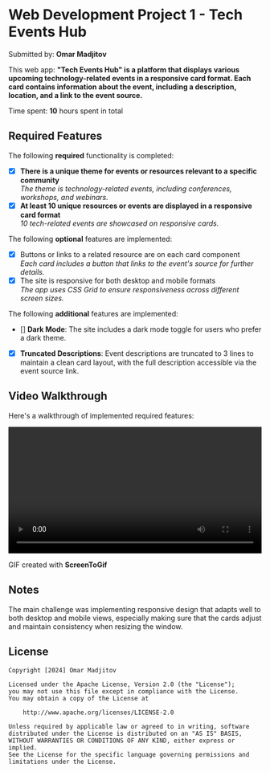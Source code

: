 # Web Development Project 1 - **Tech Events Hub**

Submitted by: **Omar Madjitov**

This web app: **"Tech Events Hub" is a platform that displays various upcoming technology-related events in a responsive card format. Each card contains information about the event, including a description, location, and a link to the event source.**

Time spent: **10** hours spent in total

## Required Features

The following **required** functionality is completed:

- [x] **There is a unique theme for events or resources relevant to a specific community**  
       _The theme is technology-related events, including conferences, workshops, and webinars._
- [x] **At least 10 unique resources or events are displayed in a responsive card format**  
       _10 tech-related events are showcased on responsive cards._

The following **optional** features are implemented:

- [x] Buttons or links to a related resource are on each card component  
       _Each card includes a button that links to the event's source for further details._
- [x] The site is responsive for both desktop and mobile formats  
       _The app uses CSS Grid to ensure responsiveness across different screen sizes._

The following **additional** features are implemented:

- [] **Dark Mode**: The site includes a dark mode toggle for users who prefer a dark theme.
- [x] **Truncated Descriptions**: Event descriptions are truncated to 3 lines to maintain a clean card layout, with the full description accessible via the event source link.

## Video Walkthrough

Here's a walkthrough of implemented required features:

<video width="100%" controls>
  <source src="https://i.imgur.com/abc123.mp4" type="video/mp4">
  Your browser does not support the video tag.
</video>

<!-- Replace this with whatever GIF tool you used! -->

GIF created with **ScreenToGif**

## Notes

The main challenge was implementing responsive design that adapts well to both desktop and mobile views, especially making sure that the cards adjust and maintain consistency when resizing the window.

## License

    Copyright [2024] Omar Madjitov

    Licensed under the Apache License, Version 2.0 (the "License");
    you may not use this file except in compliance with the License.
    You may obtain a copy of the License at

        http://www.apache.org/licenses/LICENSE-2.0

    Unless required by applicable law or agreed to in writing, software
    distributed under the License is distributed on an "AS IS" BASIS,
    WITHOUT WARRANTIES OR CONDITIONS OF ANY KIND, either express or implied.
    See the License for the specific language governing permissions and
    limitations under the License.

